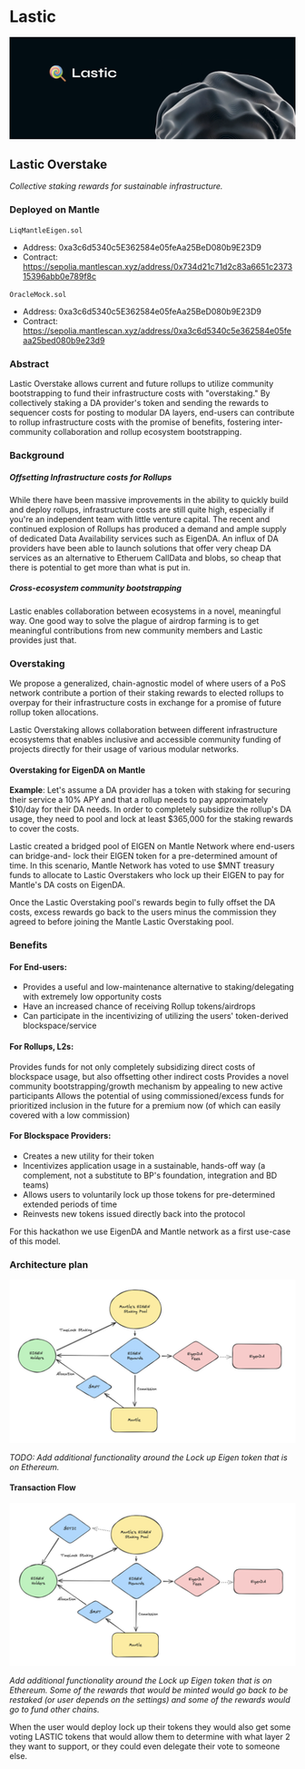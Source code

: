 # Lastic

![cover](./assets/cover.png)

## Lastic Overstake

_Collective staking rewards for sustainable infrastructure._

### Deployed on Mantle

`LiqMantleEigen.sol`
 - Address: 0xa3c6d5340c5E362584e05feAa25BeD080b9E23D9
 - Contract: https://sepolia.mantlescan.xyz/address/0x734d21c71d2c83a6651c237315396abb0e789f8c

`OracleMock.sol`
 - Address: 0xa3c6d5340c5E362584e05feAa25BeD080b9E23D9
 - Contract: https://sepolia.mantlescan.xyz/address/0xa3c6d5340c5e362584e05feaa25bed080b9e23d9

### Abstract

Lastic Overstake allows current and future rollups to utilize community bootstrapping to fund their infrastructure costs with "overstaking." By collectively staking a DA provider's token and sending the rewards to sequencer costs for posting to modular DA layers, end-users can contribute to rollup infrastructure costs with the promise of benefits, fostering inter-community collaboration and rollup ecosystem bootstrapping.

### Background

##### Offsetting Infrastructure costs for Rollups

While there have been massive improvements in the ability to quickly build and deploy rollups, infrastructure costs are still quite high, especially if you're an independent team with little venture capital. The recent and continued explosion of Rollups has produced a demand and ample supply of dedicated Data Availability services such as EigenDA. An influx of DA providers have been able to launch solutions that offer very cheap DA services as an alternative to Etheruem CallData and blobs, so cheap that there is potential to get more than what is put in.

##### Cross-ecosystem community bootstrapping

Lastic enables collaboration between ecosystems in a novel, meaningful way. One good way to solve the plague of airdrop farming is to get meaningful contributions from new community members and Lastic provides just that.

### Overstaking

We propose a generalized, chain-agnostic model of where users of a PoS network contribute a portion of their staking rewards to elected rollups to overpay for their infrastructure costs in exchange for a promise of future rollup token allocations.

Lastic Overstaking allows collaboration between different infrastructure ecosystems that enables inclusive and accessible community funding of projects directly for their usage of various modular networks.

#### Overstaking for EigenDA on Mantle

**Example**: Let's assume a DA provider has a token with staking for securing their service a 10% APY and that a rollup needs to pay approximately $10/day for their DA needs. In order to completely subsidize the rollup's DA usage, they need to pool and lock at least $365,000 for the staking rewards to cover the costs.

Lastic created a bridged pool of EIGEN on Mantle Network where end-users can bridge-and- lock their EIGEN token for a pre-determined amount of time. In this scenario, Mantle Network has voted to use $MNT treasury funds to allocate to Lastic Overstakers who lock up their EIGEN to pay for Mantle's DA costs on EigenDA.

Once the Lastic Overstaking pool's rewards begin to fully offset the DA costs, excess rewards go back to the users minus the commission they agreed to before joining the Mantle Lastic Overstaking pool.





### Benefits 

#### For End-users:

 - Provides a useful and low-maintenance alternative to staking/delegating with extremely low opportunity costs
 - Have an increased chance of receiving Rollup tokens/airdrops
 - Can participate in the incentivizing of utilizing the users' token-derived blockspace/service

#### For Rollups, L2s:

Provides funds for not only completely subsidizing direct costs of blockspace usage, but also offsetting other indirect costs
Provides a novel community bootstrapping/growth mechanism by appealing to new active participants
Allows the potential of using commissioned/excess funds for prioritized inclusion in the future for a premium now (of which can easily covered with a low commission)

#### For Blockspace Providers:

 - Creates a new utility for their token
 - Incentivizes application usage in a sustainable, hands-off way (a complement, not a substitute to BP's foundation, integration and BD teams)
 - Allows users to voluntarily lock up those tokens for pre-determined extended periods of time
 - Reinvests new tokens issued directly back into the protocol


For this hackathon we use EigenDA and Mantle network as a first use-case of this model.


### Architecture plan
![cover](./assets/architectureplan.png)

_TODO: Add additional functionality around the Lock up Eigen token that is on Ethereum._

#### Transaction Flow
![cover](./assets/txflow.png)



_Add additional functionality around the Lock up Eigen token that is on Ethereum. Some of the rewards that would be minted would go back to be restaked (or user depends on the settings) and some of the rewards would go to fund other chains._

When the user would deploy lock up their tokens they would also get some voting LASTIC tokens that would allow them to determine with what layer 2 they want to support, or they could even delegate their vote to someone else.